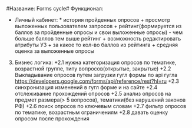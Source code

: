 #Название: Forms cycle#
Функционал:
* Личный кабинет:
      *  история пройденных опросов
      + просмотр выложенных пользователем запросов
      + рейтинг(формируется из баллов за пройденные опросы и свои выложенные опросы) - чем больше баллов тем выше рейтинг
      + возможность редактировать атрибуты УЗ
      + за какое то кол-во баллов из рейтинга
      + средняя оценка за выложенные опросы 

3. Бизнес логика:
   +2.1 нужна категоризация опросов по тематике, возрастной группе, типу вопросов(открытые, закрытые)
   +2.2 Выкладывание опросов путем загрузки гугл формы по api гугла https://developers.google.com/forms/api/reference/rest?hl=ru
   +2.3 синхронизация изменений в гугл форме и на сайте
   +2.4 отслеживание прохождений опросов
   +2.5 анализ опросов на предмет размера(> 5 вопросов), тематики(без нарушений законов РФ)
   +2.6 поиск опросов по ключевым словам
   +2.7 фильтр опросов по тематике, возрастным ограничениям
   +2.8 давать оценку опросом после прохождения
